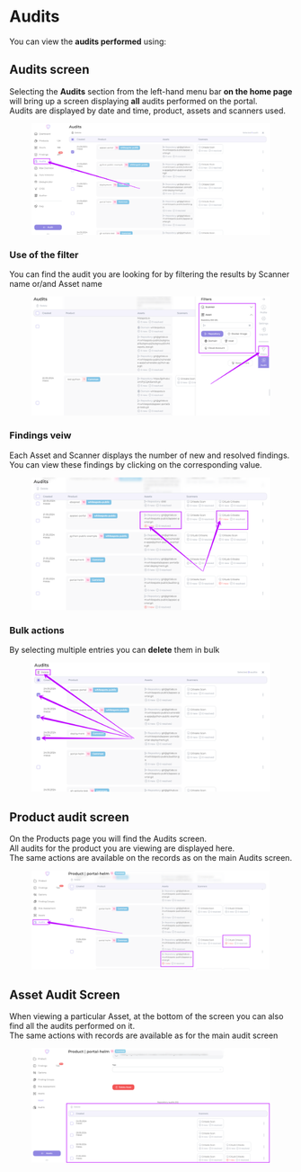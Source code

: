 # Audits

You can view the **audits performed** using:

## Audits screen

Selecting the **Audits** section from the left-hand menu bar **on the home page** will bring up a screen displaying **all** audits performed on the portal. \
Audits are displayed by date and time, product, assets and scanners used.

<figure><img src="../../.gitbook/assets/image (2) (1).png" alt=""><figcaption></figcaption></figure>

### Use of the filter

You can find the audit you are looking for by filtering the results by Scanner name or/and Asset name

<figure><img src="../../.gitbook/assets/image (5) (1).png" alt=""><figcaption></figcaption></figure>

### Findings veiw

Each Asset and Scanner displays the number of new and resolved findings. You can view these findings by clicking on the corresponding value.

<figure><img src="../../.gitbook/assets/image (4) (1).png" alt=""><figcaption></figcaption></figure>

### Bulk actions

By selecting multiple entries you can **delete** them in bulk

<figure><img src="../../.gitbook/assets/image (3) (1).png" alt=""><figcaption></figcaption></figure>

## Product audit screen

On the Products page you will find the Audits screen. \
All audits for the product you are viewing are displayed here. \
The same actions are available on the records as on the main Audits screen.

<figure><img src="../../.gitbook/assets/image (6) (1).png" alt=""><figcaption></figcaption></figure>



## Asset Audit Screen

When viewing a particular Asset, at the bottom of the screen you can also find all the audits performed on it. \
The same actions with records are available as for the main audit screen

<figure><img src="../../.gitbook/assets/image (7) (1).png" alt=""><figcaption></figcaption></figure>
